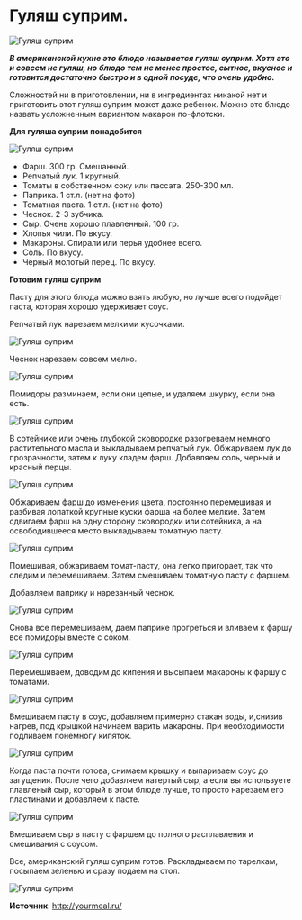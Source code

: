 # Гуляш суприм.

![Гуляш суприм](/images/Kulinar/Second/goulyash_01.jpg 'Гуляш суприм')

_**В американской кухне это блюдо называется гуляш суприм.  Хотя это и совсем не гуляш, но блюдо тем не менее простое, сытное, вкусное и готовится достаточно быстро и в одной посуде, что очень удобно.**_

Сложностей ни в приготовлении, ни в ингредиентах никакой нет и приготовить этот гуляш суприм может  даже ребенок.  Можно это блюдо назвать усложненным вариантом макарон по-флотски.

**Для гуляша суприм понадобится**

![Гуляш суприм](/images/Kulinar/Second/goulyash_02.jpg 'Гуляш суприм')

- Фарш. 300 гр. Смешанный.
- Репчатый лук. 1 крупный.
- Томаты в собственном соку или пассата. 250-300 мл.
- Паприка. 1 ст.л. (нет на фото)
- Томатная паста. 1 ст.л. (нет на фото)
- Чеснок. 2-3 зубчика.
- Сыр. Очень хорошо плавленный. 100 гр.
- Хлопья чили. По вкусу.
- Макароны. Спирали или перья удобнее всего.
- Соль. По вкусу.
- Черный молотый перец. По вкусу.

**Готовим гуляш суприм**

Пасту для этого блюда можно взять любую, но лучше всего подойдет паста, которая хорошо удерживает соус.

Репчатый лук нарезаем мелкими кусочками.

![Гуляш суприм](/images/Kulinar/Second/goulyash_03.jpg 'Гуляш суприм')

Чеснок нарезаем совсем мелко.

![Гуляш суприм](/images/Kulinar/Second/goulyash_04.jpg 'Гуляш суприм')

Помидоры разминаем, если они целые, и удаляем шкурку, если она есть.

![Гуляш суприм](/images/Kulinar/Second/goulyash_05.jpg 'Гуляш суприм')

В сотейнике или очень глубокой сковородке разогреваем немного растительного масла и выкладываем репчатый лук. Обжариваем лук до прозрачности, затем к луку кладем фарш. Добавляем соль, черный и красный перцы.

![Гуляш суприм](/images/Kulinar/Second/goulyash_06.jpg 'Гуляш суприм')

Обжариваем фарш до изменения цвета, постоянно перемешивая и разбивая лопаткой крупные куски фарша на более мелкие.  Затем сдвигаем фарш на одну сторону сковородки или сотейника, а на освободившееся место выкладываем томатную пасту.

![Гуляш суприм](/images/Kulinar/Second/goulyash_07.jpg 'Гуляш суприм')

Помешивая, обжариваем томат-пасту, она легко пригорает, так что следим и перемешиваем. Затем смешиваем томатную пасту  с фаршем.

Добавляем паприку и нарезанный чеснок.

![Гуляш суприм](/images/Kulinar/Second/goulyash_08.jpg 'Гуляш суприм')

Снова все перемешиваем, даем паприке прогреться и вливаем к фаршу все помидоры вместе с соком.

![Гуляш суприм](/images/Kulinar/Second/goulyash_09.jpg 'Гуляш суприм')

Перемешиваем, доводим до кипения и высыпаем макароны к фаршу с томатами.

![Гуляш суприм](/images/Kulinar/Second/goulyash_10.jpg 'Гуляш суприм')

Вмешиваем пасту в соус,  добавляем примерно стакан воды,  и,снизив нагрев, под крышкой начинаем варить макароны.  При необходимости подливаем понемногу кипяток.

![Гуляш суприм](/images/Kulinar/Second/goulyash_11.jpg 'Гуляш суприм')

Когда паста почти готова, снимаем крышку и выпариваем соус до загущения. После чего добавляем натертый сыр, а если вы используете плавленый сыр, который в этом блюде лучше, то просто нарезаем его пластинами и добавляем к пасте.

![Гуляш суприм](/images/Kulinar/Second/goulyash_12.jpg 'Гуляш суприм')

Вмешиваем сыр в пасту с фаршем до полного расплавления и смешивания с соусом.

Все, американский гуляш суприм готов.  Раскладываем по тарелкам, посыпаем зеленью и сразу подаем на стол.

![Гуляш суприм](/images/Kulinar/Second/goulyash_13.jpg 'Гуляш суприм')

**Источник**: http://yourmeal.ru/
